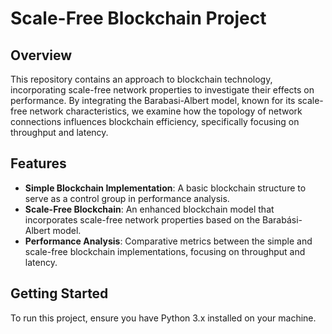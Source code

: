 # Scale-Free Blockchain Project

## Overview
This repository contains an approach to blockchain technology, incorporating scale-free network properties to investigate their effects on performance. By integrating the Barabasi-Albert model, known for its scale-free network characteristics, we examine how the topology of network connections influences blockchain efficiency, specifically focusing on throughput and latency.

## Features
- **Simple Blockchain Implementation**: A basic blockchain structure to serve as a control group in performance analysis.
- **Scale-Free Blockchain**: An enhanced blockchain model that incorporates scale-free network properties based on the Barabási-Albert model.
- **Performance Analysis**: Comparative metrics between the simple and scale-free blockchain implementations, focusing on throughput and latency.

## Getting Started
To run this project, ensure you have Python 3.x installed on your machine.
